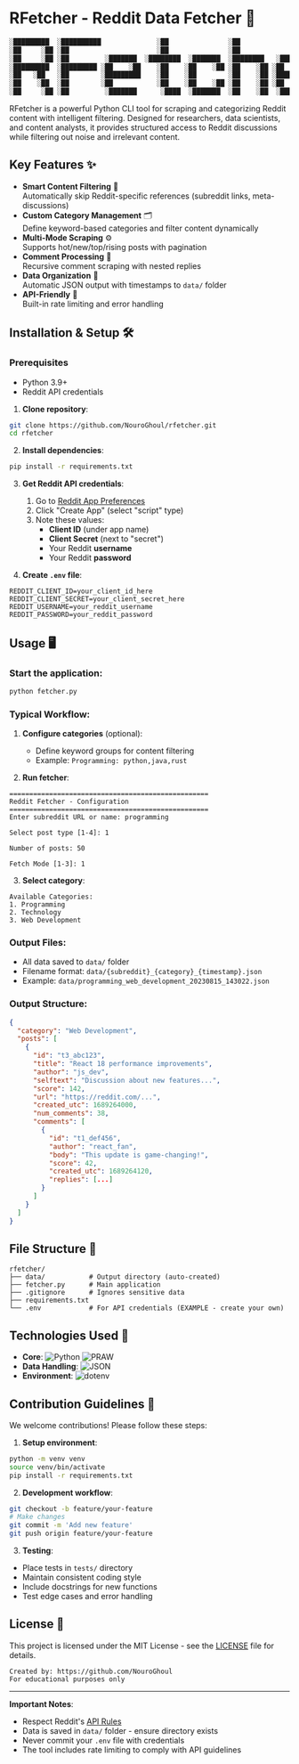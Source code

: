 # RFetcher - Reddit Data Fetcher 🚀

```bash
░█████████  ░██████████              ░██               ░██
░██     ░██ ░██                      ░██               ░██
░██     ░██ ░██         ░███████  ░████████  ░███████  ░████████   ░███████  ░██░████ 
░█████████  ░█████████ ░██    ░██    ░██    ░██    ░██ ░██    ░██ ░██    ░██ ░███     
░██   ░██   ░██        ░█████████    ░██    ░██        ░██    ░██ ░█████████ ░██      
░██    ░██  ░██        ░██           ░██    ░██    ░██ ░██    ░██ ░██        ░██      
░██     ░██ ░██         ░███████      ░████  ░███████  ░██    ░██  ░███████  ░██      
```

RFetcher is a powerful Python CLI tool for scraping and categorizing Reddit content with intelligent filtering. Designed for researchers, data scientists, and content analysts, it provides structured access to Reddit discussions while filtering out noise and irrelevant content.

## Key Features ✨

- **Smart Content Filtering** 🧠  
  Automatically skip Reddit-specific references (subreddit links, meta-discussions)
- **Custom Category Management** 🗂️  
  Define keyword-based categories and filter content dynamically
- **Multi-Mode Scraping** ⚙️  
  Supports hot/new/top/rising posts with pagination
- **Comment Processing** 💬  
  Recursive comment scraping with nested replies
- **Data Organization** 📂  
  Automatic JSON output with timestamps to `data/` folder
- **API-Friendly** 🤝  
  Built-in rate limiting and error handling

## Installation & Setup 🛠️

### Prerequisites
- Python 3.9+
- Reddit API credentials

1. **Clone repository**:
```bash
git clone https://github.com/NouroGhoul/rfetcher.git
cd rfetcher
```

2. **Install dependencies**:
```bash
pip install -r requirements.txt
```

3. **Get Reddit API credentials**:
   1. Go to [Reddit App Preferences](https://www.reddit.com/prefs/apps)
   2. Click "Create App" (select "script" type)
   3. Note these values:
      - **Client ID** (under app name)
      - **Client Secret** (next to "secret")
      - Your Reddit **username**
      - Your Reddit **password**

4. **Create `.env` file**:
```env
REDDIT_CLIENT_ID=your_client_id_here
REDDIT_CLIENT_SECRET=your_client_secret_here
REDDIT_USERNAME=your_reddit_username
REDDIT_PASSWORD=your_reddit_password
```

## Usage 🖥️

### Start the application:
```bash
python fetcher.py
```

### Typical Workflow:
1. **Configure categories** (optional):
   - Define keyword groups for content filtering
   - Example: `Programming: python,java,rust`

2. **Run fetcher**:
```text
==================================================
Reddit Fetcher - Configuration
==================================================
Enter subreddit URL or name: programming

Select post type [1-4]: 1

Number of posts: 50

Fetch Mode [1-3]: 1
```

3. **Select category**:
```text
Available Categories:
1. Programming
2. Technology
3. Web Development
```

### Output Files:
- All data saved to `data/` folder
- Filename format: `data/{subreddit}_{category}_{timestamp}.json`
- Example: `data/programming_web_development_20230815_143022.json`

### Output Structure:
```json
{
  "category": "Web Development",
  "posts": [
    {
      "id": "t3_abc123",
      "title": "React 18 performance improvements",
      "author": "js_dev",
      "selftext": "Discussion about new features...",
      "score": 142,
      "url": "https://reddit.com/...",
      "created_utc": 1689264000,
      "num_comments": 38,
      "comments": [
        {
          "id": "t1_def456",
          "author": "react_fan",
          "body": "This update is game-changing!",
          "score": 42,
          "created_utc": 1689264120,
          "replies": [...]
        }
      ]
    }
  ]
}
```

## File Structure 📁
```
rfetcher/
├── data/           # Output directory (auto-created)
├── fetcher.py      # Main application
├── .gitignore      # Ignores sensitive data
├── requirements.txt
└── .env            # For API credentials (EXAMPLE - create your own)
```

## Technologies Used 🧰

- **Core**: 
  ![Python](https://img.shields.io/badge/Python-3.9%2B-blue)
  ![PRAW](https://img.shields.io/badge/PRAW-7.7%2B-orange)
- **Data Handling**: 
  ![JSON](https://img.shields.io/badge/JSON-Data_Storage-yellow)
- **Environment**: 
  ![dotenv](https://img.shields.io/badge/python--dotenv-Environment_Management-lightgrey)

## Contribution Guidelines 🤝

We welcome contributions! Please follow these steps:

1. **Setup environment**:
```bash
python -m venv venv
source venv/bin/activate
pip install -r requirements.txt
```

2. **Development workflow**:
```bash
git checkout -b feature/your-feature
# Make changes
git commit -m 'Add new feature'
git push origin feature/your-feature
```

3. **Testing**:
- Place tests in `tests/` directory
- Maintain consistent coding style
- Include docstrings for new functions
- Test edge cases and error handling

## License 📄

This project is licensed under the MIT License - see the [LICENSE](LICENSE) file for details.

```
Created by: https://github.com/NouroGhoul
For educational purposes only
```

---

**Important Notes**:
- Respect Reddit's [API Rules](https://www.reddit.com/wiki/api)
- Data is saved in `data/` folder - ensure directory exists
- Never commit your `.env` file with credentials
- The tool includes rate limiting to comply with API guidelines